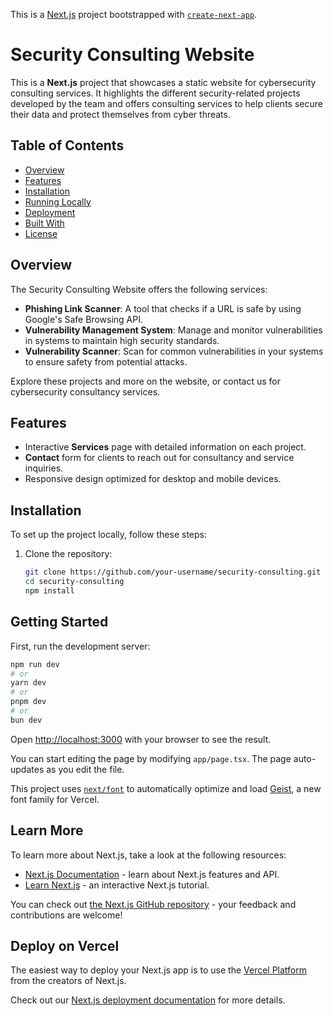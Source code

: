 This is a [Next.js](https://nextjs.org) project bootstrapped with [`create-next-app`](https://nextjs.org/docs/app/api-reference/cli/create-next-app).

# Security Consulting Website

This is a **Next.js** project that showcases a static website for cybersecurity consulting services. It highlights the different security-related projects developed by the team and offers consulting services to help clients secure their data and protect themselves from cyber threats.

## Table of Contents

- [Overview](#overview)
- [Features](#features)
- [Installation](#installation)
- [Running Locally](#running-locally)
- [Deployment](#deployment)
- [Built With](#built-with)
- [License](#license)

## Overview

The Security Consulting Website offers the following services:
- **Phishing Link Scanner**: A tool that checks if a URL is safe by using Google's Safe Browsing API.
- **Vulnerability Management System**: Manage and monitor vulnerabilities in systems to maintain high security standards.
- **Vulnerability Scanner**: Scan for common vulnerabilities in your systems to ensure safety from potential attacks.

Explore these projects and more on the website, or contact us for cybersecurity consultancy services.

## Features

- Interactive **Services** page with detailed information on each project.
- **Contact** form for clients to reach out for consultancy and service inquiries.
- Responsive design optimized for desktop and mobile devices.

## Installation

To set up the project locally, follow these steps:

1. Clone the repository:
   ```bash
   git clone https://github.com/your-username/security-consulting.git
   cd security-consulting
   npm install
    ```

## Getting Started

First, run the development server:

```bash
npm run dev
# or
yarn dev
# or
pnpm dev
# or
bun dev
```

Open [http://localhost:3000](http://localhost:3000) with your browser to see the result.

You can start editing the page by modifying `app/page.tsx`. The page auto-updates as you edit the file.

This project uses [`next/font`](https://nextjs.org/docs/app/building-your-application/optimizing/fonts) to automatically optimize and load [Geist](https://vercel.com/font), a new font family for Vercel.

## Learn More

To learn more about Next.js, take a look at the following resources:

- [Next.js Documentation](https://nextjs.org/docs) - learn about Next.js features and API.
- [Learn Next.js](https://nextjs.org/learn) - an interactive Next.js tutorial.

You can check out [the Next.js GitHub repository](https://github.com/vercel/next.js) - your feedback and contributions are welcome!

## Deploy on Vercel

The easiest way to deploy your Next.js app is to use the [Vercel Platform](https://vercel.com/new?utm_medium=default-template&filter=next.js&utm_source=create-next-app&utm_campaign=create-next-app-readme) from the creators of Next.js.

Check out our [Next.js deployment documentation](https://nextjs.org/docs/app/building-your-application/deploying) for more details.
